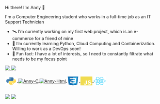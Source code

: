 
<p>Hi there! I'm Anny 💫
<p>I'm a Computer Engineering student who works in a full-time job as an IT Support Technician

- 🛰️ I’m currently working on my first web project, which is an e-commerce for a friend of mine
- 🌙 I’m currently learning Python, Cloud Computing and Containerization. Willing to work as a DevOps soon!
- 🔭 Fun fact: I have a lot of interests, so I need to constantly filtrate what needs to be my focus point

<div align="left">
  <a href="https://github.com/rafaballerini">
  <img height="180em" src="https://github-readme-stats.vercel.app/api?username=annymadeit&show_icons=true&theme=dracula&include_all_commits=true&count_private=true"/>
  <img height="180em" src="https://github-readme-stats.vercel.app/api/top-langs/?username=annymadeit&layout=compact&langs_count=7&theme=dracula"/>
</div>

<div style="display: inline_block"><br>
  <img align="center" alt="Anny-Python" height="30" width="40" src="https://raw.githubusercontent.com/devicons/devicon/master/icons/python/python-original.svg">
  <img align="center" alt="Anny-C" height="30" width="40" src="https://cdn.jsdelivr.net/gh/devicons/devicon/icons/c/c-original.svg">
  <img align="center" alt="Anny-Html" height="30" width="40" src="https://cdn.jsdelivr.net/gh/devicons/devicon/icons/html5/html5-original.svg">
  <img align="center" alt="Anny-CSS" height="30" width="40" src="https://raw.githubusercontent.com/devicons/devicon/master/icons/css3/css3-original.svg">
  <img align="center" alt="Anny-Js" height="30" width="40" src="https://raw.githubusercontent.com/devicons/devicon/master/icons/javascript/javascript-plain.svg">
  <img align="center" alt="Anny-React" height="30" width="40" src="https://raw.githubusercontent.com/devicons/devicon/master/icons/react/react-original.svg">

  ##
 
<div> 
  <a href = "mailto:rayany.wasem@gmail.com"><img src="https://img.shields.io/badge/-Gmail-%23333?style=for-the-badge&logo=gmail&logoColor=white" target="_blank"></a>
  <a href="https://www.linkedin.com/in/rwasem/" target="_blank"><img src="https://img.shields.io/badge/-LinkedIn-%230077B5?style=for-the-badge&logo=linkedin&logoColor=white" target="_blank"></a> 
 
</div>
